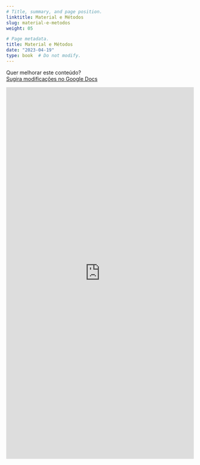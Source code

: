 ```yaml
---
# Title, summary, and page position.
linktitle: Material e Métodos
slug: material-e-metodos
weight: 05

# Page metadata.
title: Material e Métodos
date: "2023-04-19"
type: book  # Do not modify.
---
```


Quer melhorar este conteúdo?<br>
[<i class="fa fa-edit" aria-hidden="true"></i> Sugira modificações no Google Docs][edit]

[edit]: https://docs.google.com/document/d/1YPop6G233hjER3WSdM4aU5-wbzUHeNuhQQ_V9vBSz_Y/edit?usp=sharing

<iframe frameborder="0" style="width: 100%; height: 1000px" src="https://docs.google.com/document/d/e/2PACX-1vQgLeIASAXsGAo21fU3vfYIvCSmn7yrNQoIdJ6xrWcw6NDpq4Pg0HMlTMkrlc_SWBAmSmpN3w3S_z14/pub?embedded=true"></iframe>

